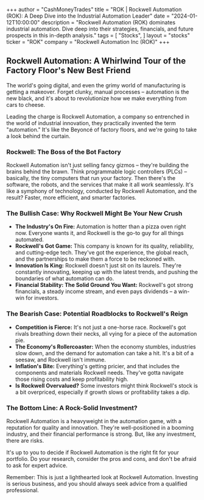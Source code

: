 +++
author = "CashMoneyTrades"
title = "ROK |  Rockwell Automation (ROK): A Deep Dive into the Industrial Automation Leader"
date = "2024-01-12T10:00:00"
description = "Rockwell Automation (ROK) dominates industrial automation. Dive deep into their strategies, financials, and future prospects in this in-depth analysis."
tags = [
"Stocks",
]
layout = "stocks"
ticker = "ROK"
company = "Rockwell Automation Inc (ROK)"
+++
        


## Rockwell Automation: A Whirlwind Tour of the Factory Floor's New Best Friend

The world's going digital, and even the grimy world of manufacturing is getting a makeover. Forget clunky, manual processes – automation is the new black, and it's about to revolutionize how we make everything from cars to cheese.  

Leading the charge is Rockwell Automation, a company so entrenched in the world of industrial innovation, they practically invented the term "automation." It's like the Beyoncé of factory floors, and we're going to take a look behind the curtain.

### Rockwell: The Boss of the Bot Factory

Rockwell Automation isn't just selling fancy gizmos – they're building the brains behind the brawn.  Think programmable logic controllers (PLCs) – basically, the tiny computers that run your factory.  Then there's the software, the robots, and the services that make it all work seamlessly. It's like a symphony of technology, conducted by Rockwell Automation, and the result?  Faster, more efficient, and smarter factories.

### The Bullish Case: Why Rockwell Might Be Your New Crush

* **The Industry's On Fire:**  Automation is hotter than a pizza oven right now. Everyone wants it, and Rockwell is the go-to guy for all things automated.
* **Rockwell's Got Game:** This company is known for its quality, reliability, and cutting-edge tech. They've got the experience, the global reach, and the partnerships to make them a force to be reckoned with.
* **Innovation Is King:** Rockwell doesn't just sit on its laurels.  They're constantly innovating, keeping up with the latest trends, and pushing the boundaries of what automation can do. 
* **Financial Stability: The Solid Ground You Want:** Rockwell's got strong financials, a steady income stream, and even pays dividends – a win-win for investors.

### The Bearish Case:  Potential Roadblocks to Rockwell's Reign

* **Competition is Fierce:**  It's not just a one-horse race.  Rockwell's got rivals breathing down their necks, all vying for a piece of the automation pie. 
* **The Economy's Rollercoaster:**  When the economy stumbles, industries slow down, and the demand for automation can take a hit.  It's a bit of a seesaw, and Rockwell isn't immune.
* **Inflation's Bite:**  Everything's getting pricier, and that includes the components and materials Rockwell needs. They've gotta navigate those rising costs and keep profitability high.
* **Is Rockwell Overvalued?** Some investors might think Rockwell's stock is a bit overpriced, especially if growth slows or profitability takes a dip.

### The Bottom Line: A Rock-Solid Investment?

Rockwell Automation is a heavyweight in the automation game, with a reputation for quality and innovation. They're well-positioned in a booming industry, and their financial performance is strong.  But, like any investment, there are risks.  

It's up to you to decide if Rockwell Automation is the right fit for your portfolio.  Do your research, consider the pros and cons, and don't be afraid to ask for expert advice. 

Remember: This is just a lighthearted look at Rockwell Automation.  Investing is serious business, and you should always seek advice from a qualified professional.  

        